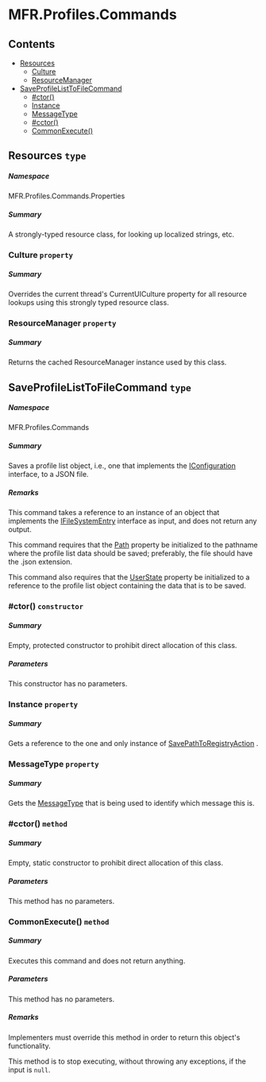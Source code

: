 <a name='assembly'></a>
# MFR.Profiles.Commands

## Contents

- [Resources](#T-MFR-Profiles-Commands-Properties-Resources 'MFR.Profiles.Commands.Properties.Resources')
  - [Culture](#P-MFR-Profiles-Commands-Properties-Resources-Culture 'MFR.Profiles.Commands.Properties.Resources.Culture')
  - [ResourceManager](#P-MFR-Profiles-Commands-Properties-Resources-ResourceManager 'MFR.Profiles.Commands.Properties.Resources.ResourceManager')
- [SaveProfileListToFileCommand](#T-MFR-Profiles-Commands-SaveProfileListToFileCommand 'MFR.Profiles.Commands.SaveProfileListToFileCommand')
  - [#ctor()](#M-MFR-Profiles-Commands-SaveProfileListToFileCommand-#ctor 'MFR.Profiles.Commands.SaveProfileListToFileCommand.#ctor')
  - [Instance](#P-MFR-Profiles-Commands-SaveProfileListToFileCommand-Instance 'MFR.Profiles.Commands.SaveProfileListToFileCommand.Instance')
  - [MessageType](#P-MFR-Profiles-Commands-SaveProfileListToFileCommand-MessageType 'MFR.Profiles.Commands.SaveProfileListToFileCommand.MessageType')
  - [#cctor()](#M-MFR-Profiles-Commands-SaveProfileListToFileCommand-#cctor 'MFR.Profiles.Commands.SaveProfileListToFileCommand.#cctor')
  - [CommonExecute()](#M-MFR-Profiles-Commands-SaveProfileListToFileCommand-CommonExecute 'MFR.Profiles.Commands.SaveProfileListToFileCommand.CommonExecute')

<a name='T-MFR-Profiles-Commands-Properties-Resources'></a>
## Resources `type`

##### Namespace

MFR.Profiles.Commands.Properties

##### Summary

A strongly-typed resource class, for looking up localized strings, etc.

<a name='P-MFR-Profiles-Commands-Properties-Resources-Culture'></a>
### Culture `property`

##### Summary

Overrides the current thread's CurrentUICulture property for all
  resource lookups using this strongly typed resource class.

<a name='P-MFR-Profiles-Commands-Properties-Resources-ResourceManager'></a>
### ResourceManager `property`

##### Summary

Returns the cached ResourceManager instance used by this class.

<a name='T-MFR-Profiles-Commands-SaveProfileListToFileCommand'></a>
## SaveProfileListToFileCommand `type`

##### Namespace

MFR.Profiles.Commands

##### Summary

Saves a profile list object, i.e., one that implements the
[IConfiguration](#T-MFR-Objects-IConfiguration 'MFR.Objects.IConfiguration')
interface, to a JSON file.

##### Remarks

This command takes a reference to an instance of an object that
implements the [IFileSystemEntry](#T-MFR-Objects-FileSystem-Interfaces-IFileSystemEntry 'MFR.Objects.FileSystem.Interfaces.IFileSystemEntry')
interface as input, and does not return any output.



This command requires that the
[Path](#P-MFR-Objects-IFileSystemEntry-Path 'MFR.Objects.IFileSystemEntry.Path')
property be
initialized to the pathname where the profile list data should be
saved; preferably, the file should have the .json extension.



This command also requires that the
[UserState](#P-MFR-Objects-IFileSystemEntry-UserState 'MFR.Objects.IFileSystemEntry.UserState')
property
be initialized to a reference to the profile list object containing the
data that is to be saved.

<a name='M-MFR-Profiles-Commands-SaveProfileListToFileCommand-#ctor'></a>
### #ctor() `constructor`

##### Summary

Empty, protected constructor to prohibit direct allocation of this class.

##### Parameters

This constructor has no parameters.

<a name='P-MFR-Profiles-Commands-SaveProfileListToFileCommand-Instance'></a>
### Instance `property`

##### Summary

Gets a reference to the one and only instance of
[SavePathToRegistryAction](#T-MFR-Objects-SavePathToRegistryAction 'MFR.Objects.SavePathToRegistryAction')
.

<a name='P-MFR-Profiles-Commands-SaveProfileListToFileCommand-MessageType'></a>
### MessageType `property`

##### Summary

Gets the [MessageType](#T-MFR-Objects-MessageType 'MFR.Objects.MessageType') that is
being used to identify which message this is.

<a name='M-MFR-Profiles-Commands-SaveProfileListToFileCommand-#cctor'></a>
### #cctor() `method`

##### Summary

Empty, static constructor to prohibit direct allocation of this class.

##### Parameters

This method has no parameters.

<a name='M-MFR-Profiles-Commands-SaveProfileListToFileCommand-CommonExecute'></a>
### CommonExecute() `method`

##### Summary

Executes this command and does not return anything.

##### Parameters

This method has no parameters.

##### Remarks

Implementers must override this method in order to return this
object's functionality.



This method is to stop executing, without throwing any exceptions,
if the input is `null`.
